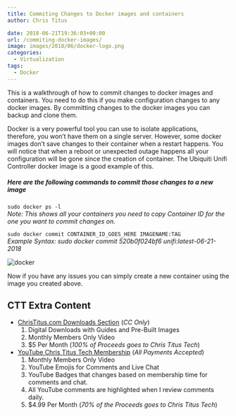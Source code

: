 ```yaml
---
title: Commiting Changes to Docker images and containers
author: Chris Titus

date: 2018-06-21T19:36:03+00:00
url: /commiting-docker-images/
image: images/2018/06/docker-logo.png
categories:
  - Virtualization
tags:
  - Docker
---
```

This is a walkthrough of how to commit changes to docker images and containers. You need to do this if you make configuration changes to any docker images. By committing changes to the docker images you can backup and clone them.<!--more-->

Docker is a very powerful tool you can use to isolate applications, therefore, you won&#8217;t have them on a single server. However, some docker images don&#8217;t save changes to their container when a restart happens. You will notice that when a reboot or unexpected outage happens all your configuration will be gone since the creation of container. The Ubiquiti Unifi Controller docker image is a good example of this.

##### Here are the following commands to commit those changes to a new image

`sudo docker ps -l`  
_Note: This shows all your containers you need to copy Container ID for the one you want to commit changes on._

`sudo docker commit CONTAINER_ID_GOES_HERE IMAGENAME:TAG`  
_Example Syntax: sudo docker commit 520b0f024bf6 unifi:latest-06-21-2018_
  
![docker](/images/2018/06/docker.png)

Now if you have any issues you can simply create a new container using the image you created above.

## CTT Extra Content

- [ChrisTitus.com Downloads Section][1] (_CC Only_)
  1. Digital Downloads with Guides and Pre-Built Images
  2. Monthly Members Only Video
  3. $5 Per Month (_100% of Proceeds goes to Chris Titus Tech_)
- [YouTube Chris Titus Tech Membership][2] (_All Payments Accepted_)
  1. Monthly Members Only Video
  2. YouTube Emojis for Comments and Live Chat
  3. YouTube Badges that changes based on membership time for comments and chat.
  4. All YouTube comments are highlighted when I review comments daily. 
  5. $4.99 Per Month (_70% of the Proceeds goes to Chris Titus Tech_)

 [1]: https://portal.christitus.com
 [2]: https://christitus.com/join